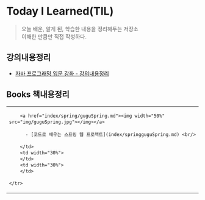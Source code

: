 # Today I Learned(TIL)
> 오늘 배운, 알게 된, 학습한 내용을 정리해두는 저장소  
> 이해한 만큼만 직접 작성하다.

## 강의내용정리

* [자바 프로그래밍 입문 강좌 - 강의내용정리]()

## Books 책내용정리

<table text-align="center">
 <tr>
  <td width="30%">
        
        <a href="index/spring/guguSpring.md"><img width="50%" src="img/guguSpring.jpg"></img></a>
        
          - [코드로 배우는 스프링 웹 프로젝트](index/springguguSpring.md) <br/>
        
        </td>
        <td width="30%">
        </td>
        <td width="30%">
        </td>

    </tr>
</table>

